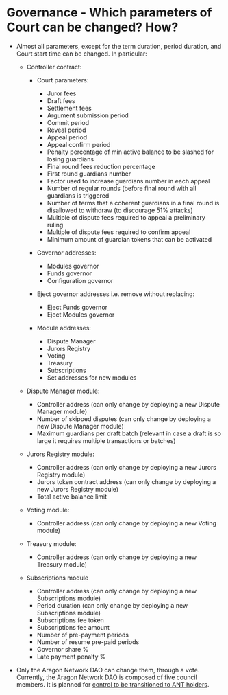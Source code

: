 # Governance - Which parameters of Court can be changed? How?

*   Almost all parameters, except for the term duration, period duration, and Court start time can be changed. In particular:

    *   Controller contract:

        * Court parameters:
          * Juror fees
          * Draft fees
          * Settlement fees
          * Argument submission period
          * Commit period
          * Reveal period
          * Appeal period
          * Appeal confirm period
          * Penalty percentage of min active balance to be slashed for losing guardians
          * Final round fees reduction percentage
          * First round guardians number
          * Factor used to increase guardians number in each appeal
          * Number of regular rounds (before final round with all guardians is triggered
          * Number of terms that a coherent guardians in a final round is disallowed to withdraw (to discourage 51% attacks)
          * Multiple of dispute fees required to appeal a preliminary ruling
          * Multiple of dispute fees required to confirm appeal
          * Minimum amount of guardian tokens that can be activated



        * Governor addresses:
          * Modules governor
          * Funds governor
          * Configuration governor



        * Eject governor addresses i.e. remove without replacing:
          * Eject Funds governor
          * Eject Modules governor



        * Module addresses:
          * Dispute Manager
          * Jurors Registry
          * Voting
          * Treasury
          * Subscriptions
          * Set addresses for new modules



    * Dispute Manager module:
      * Controller address (can only change by deploying a new Dispute Manager module)
      * Number of skipped disputes (can only change by deploying a new Dispute Manager module)
      * Maximum guardians per draft batch (relevant in case a draft is so large it requires multiple transactions or batches)



    * Jurors Registry module:
      * Controller address (can only change by deploying a new Jurors Registry module)
      * Jurors token contract address (can only change by deploying a new Jurors Registry module)
      * Total active balance limit



    * Voting module:
      * Controller address (can only change by deploying a new Voting module)



    * Treasury module:
      * Controller address (can only change by deploying a new Treasury module)



    * Subscriptions module
      * Controller address (can only change by deploying a new Subscriptions module)
      * Period duration (can only change by deploying a new Subscriptions module)
      * Subscriptions fee token
      * Subscriptions fee amount
      * Number of pre-payment periods
      * Number of resume pre-paid periods
      * Governor share %
      * Late payment penalty %



* Only the Aragon Network DAO can change them, through a vote. Currently, the Aragon Network DAO is composed of five council members. It is planned for [control to be transitioned to ANT holders](https://blog.aragon.org/evolving-aragon-network-governance/).
